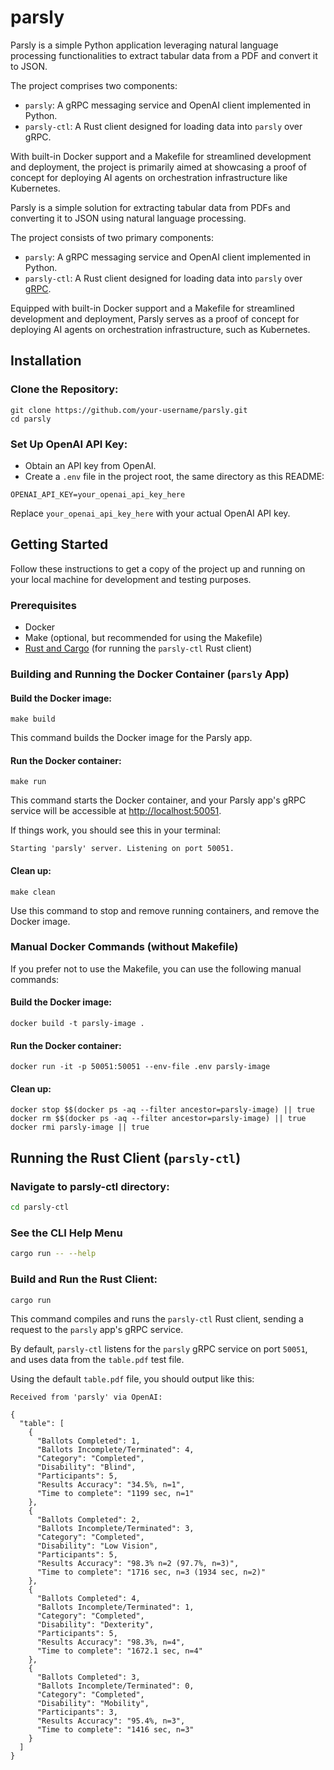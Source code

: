 # parsly

Parsly is a simple Python application leveraging natural language processing
functionalities to extract tabular data from a PDF and convert it to JSON. 

The project comprises two components:

- `parsly`: A gRPC messaging service and OpenAI client implemented in Python.
- `parsly-ctl`: A Rust client designed for loading data into `parsly` over gRPC.

With built-in Docker support and a Makefile for streamlined development and
deployment, the project is primarily aimed at showcasing a proof of concept
for deploying AI agents on orchestration infrastructure like Kubernetes.

Parsly is a simple solution for extracting tabular data from PDFs and
converting it to JSON using natural language processing. 

The project consists of two primary components:

- `parsly`: A gRPC messaging service and OpenAI client implemented in Python.
- `parsly-ctl`: A Rust client designed for loading data into `parsly` over [gRPC](https://grpc.io/).

Equipped with built-in Docker support and a Makefile for streamlined development
and deployment, Parsly serves as a proof of concept for deploying AI agents on
orchestration infrastructure, such as Kubernetes.

## Installation

### Clone the Repository:

```terminal
git clone https://github.com/your-username/parsly.git
cd parsly
```

### Set Up OpenAI API Key:

- Obtain an API key from OpenAI.
- Create a `.env` file in the project root, the same directory as this README:

```env
OPENAI_API_KEY=your_openai_api_key_here
```

Replace `your_openai_api_key_here` with your actual OpenAI API key.

## Getting Started

Follow these instructions to get a copy of the project up and running on your
local machine for development and testing purposes.

### Prerequisites

- Docker
- Make (optional, but recommended for using the Makefile)
- [Rust and Cargo](https://www.rust-lang.org/tools/install) (for running the `parsly-ctl` Rust client)

### Building and Running the Docker Container (`parsly` App)

#### Build the Docker image:

```terminal
make build
```

This command builds the Docker image for the Parsly app.

#### Run the Docker container:

```terminal
make run
```

This command starts the Docker container, and your Parsly app's gRPC service
will be accessible at [http://localhost:50051](http://localhost:50051).

If things work, you should see this in your terminal:

```terminal
Starting 'parsly' server. Listening on port 50051.
```

#### Clean up:

```terminal
make clean
```

Use this command to stop and remove running containers, and remove the
Docker image.

### Manual Docker Commands (without Makefile)

If you prefer not to use the Makefile, you can use the following manual
commands:

#### Build the Docker image:

```terminal
docker build -t parsly-image .
```

#### Run the Docker container:

```terminal
docker run -it -p 50051:50051 --env-file .env parsly-image
```

#### Clean up:

```terminal
docker stop $$(docker ps -aq --filter ancestor=parsly-image) || true
docker rm $$(docker ps -aq --filter ancestor=parsly-image) || true
docker rmi parsly-image || true
```

## Running the Rust Client (`parsly-ctl`)

### Navigate to parsly-ctl directory:

```bash
cd parsly-ctl
```

### See the CLI Help Menu

```bash
cargo run -- --help
```

### Build and Run the Rust Client:

```bash
cargo run
```

This command compiles and runs the `parsly-ctl` Rust client, sending a
request to the `parsly` app's gRPC service.

By default, `parsly-ctl` listens for the `parsly` gRPC service on port
`50051`, and uses data from the `table.pdf` test file.

Using the default `table.pdf` file, you should output like this:

```terminal
Received from 'parsly' via OpenAI:

{
  "table": [
    {
      "Ballots Completed": 1,
      "Ballots Incomplete/Terminated": 4,
      "Category": "Completed",
      "Disability": "Blind",
      "Participants": 5,
      "Results Accuracy": "34.5%, n=1",
      "Time to complete": "1199 sec, n=1"
    },
    {
      "Ballots Completed": 2,
      "Ballots Incomplete/Terminated": 3,
      "Category": "Completed",
      "Disability": "Low Vision",
      "Participants": 5,
      "Results Accuracy": "98.3% n=2 (97.7%, n=3)",
      "Time to complete": "1716 sec, n=3 (1934 sec, n=2)"
    },
    {
      "Ballots Completed": 4,
      "Ballots Incomplete/Terminated": 1,
      "Category": "Completed",
      "Disability": "Dexterity",
      "Participants": 5,
      "Results Accuracy": "98.3%, n=4",
      "Time to complete": "1672.1 sec, n=4"
    },
    {
      "Ballots Completed": 3,
      "Ballots Incomplete/Terminated": 0,
      "Category": "Completed",
      "Disability": "Mobility",
      "Participants": 3,
      "Results Accuracy": "95.4%, n=3",
      "Time to complete": "1416 sec, n=3"
    }
  ]
}

```
